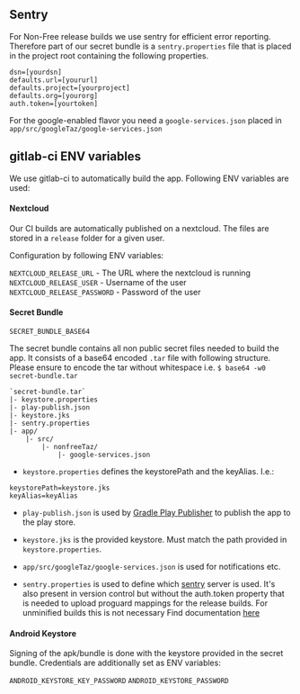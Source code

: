 ## Sentry

For Non-Free release builds we use sentry for efficient error reporting.
Therefore part of our secret bundle is a `sentry.properties` file that is placed in the project root
containing the following properties.

```
dsn=[yourdsn]
defaults.url=[yoururl]
defaults.project=[yourproject]
defaults.org=[yourorg]
auth.token=[yourtoken]
```

For the google-enabled flavor you need a `google-services.json` placed in `app/src/googleTaz/google-services.json`

## gitlab-ci ENV variables

We use gitlab-ci to automatically build the app.
Following ENV variables are used:

#### Nextcloud

Our CI builds are automatically published on a nextcloud.
The files are stored in a `release` folder for a given user.

Configuration by following ENV variables:

`NEXTCLOUD_RELEASE_URL` - The URL where the nextcloud is running
`NEXTCLOUD_RELEASE_USER` - Username of the user
`NEXTCLOUD_RELEASE_PASSWORD` - Password of the user

#### Secret Bundle

`SECRET_BUNDLE_BASE64`

The secret bundle contains all non public secret files needed to build the app.
It consists of a base64 encoded `.tar` file with following structure.
Please ensure to encode the tar without whitespace i.e. `$ base64 -w0 secret-bundle.tar`

```
`secret-bundle.tar`
|- keystore.properties
|- play-publish.json
|- keystore.jks
|- sentry.properties
|- app/
    |- src/
        |- nonfreeTaz/
            |- google-services.json
```

* `keystore.properties` defines the keystorePath and the keyAlias. I.e.:
```
keystorePath=keystore.jks
keyAlias=keyAlias
```

* `play-publish.json` is used by [Gradle Play Publisher](https://github.com/Triple-T/gradle-play-publisher)
to publish the app to the play store.

* `keystore.jks` is the provided keystore. Must match the path provided in `keystore.properties`.

* `app/src/googleTaz/google-services.json` is used for notifications etc.

* `sentry.properties` is used to define which [sentry](https://sentry.io) server is used. It's also present in version control but without the auth.token property that is needed to upload proguard mappings for the release builds. For unminified builds this is not necessary
Find documentation [here](https://docs.sentry.io/clients/java/config/)

#### Android Keystore

Signing of the apk/bundle is done with the keystore provided in the secret bundle.
Credentials are additionally set as ENV variables:

`ANDROID_KEYSTORE_KEY_PASSWORD`
`ANDROID_KEYSTORE_PASSWORD`
